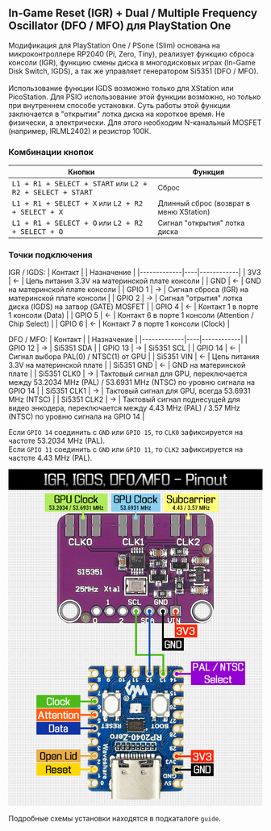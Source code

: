 ## In-Game Reset (IGR) + Dual / Multiple Frequency Oscillator (DFO / MFO) для PlayStation One
Модификация для PlayStation One / PSone (Slim) основана на микроконтроллере RP2040 (Pi, Zero, Tiny), реализует функцию сброса консоли (IGR), функцию смены диска в многодисковых играх (In-Game Disk Switch, IGDS), а так же управляет генератором Si5351 (DFO / MFO).<br><br>
Использование функции IGDS возможно только для XStation или PicoStation. Для PSIO использование этой функции возможно, но только при внутреннем способе установки. Суть работы этой функции заключается в "открытии" лотка диска на короткое время. Не физически, а электрически. Для этого необходим N-канальный MOSFET (например, IRLML2402) и резистор 100К.

### Комбинации кнопок
| Кнопки | Функция |
|--------|---------|
| <kbd>L1 + R1 + SELECT + START</kbd> или <kbd>L2 + R2 + SELECT + START</kbd> | Сброс |
| <kbd>L1 + R1 + SELECT + X</kbd> или <kbd>L2 + R2 + SELECT + X</kbd> | Длинный сброс (возврат в меню XStation) |
| <kbd>L1 + R1 + SELECT + O</kbd> или <kbd>L2 + R2 + SELECT + O</kbd> | Сигнал "открытия" лотка диска |

### Точки подключения
IGR / IGDS:
| Контакт     |    | Назначение |
|-------------|----|------------|
| 3V3         | <- | Цепь питания 3.3V на материнской плате консоли |
| GND         | <- | GND на материнской плате консоли |
| GPIO 1      | -> | Сигнал сброса (IGR) на материнской плате консоли |
| GPIO 2      | -> | Сигнал "отрытия" лотка диска (IGDS) на затвор (GATE) MOSFET |
| GPIO 4      | <- | Контакт 1 в порте 1 консоли (Data) |
| GPIO 5      | <- | Контакт 6 в порте 1 консоли (Attention / Chip Select) |
| GPIO 6      | <- | Контакт 7 в порте 1 консоли (Clock) |

DFO / MFO:
| Контакт     |    | Назначение |
|-------------|----|------------|
| GPIO 12     | -> | Si5351 SDA |
| GPIO 13     | -> | Si5351 SCL |
| GPIO 14     | <- | Cигнал выбора PAL(0) / NTSC(1) от GPU |
| Si5351 VIN  | <- | Цепь питания 3.3V на материнской плате |
| Si5351 GND  | <- | GND на материнской плате |
| Si5351 CLK0 | -> | Тактовый сигнал для GPU, переключается между 53.2034 MHz (PAL) / 53.6931 MHz (NTSC) по уровню сигнала на GPIO 14 |
| Si5351 CLK1 | -> | Тактовый сигнал для GPU, всегда 53.6931 MHz (NTSC) |
| Si5351 CLK2 | -> | Тактовый сигнал поднесущей для видео энкодера, переключается между 4.43 MHz (PAL) / 3.57 MHz (NTSC) по уровню сигнала на GPIO 14 |

Если `GPIO 14` соединить с `GND` или `GPIO 15`, то `CLK0` зафиксируется на частоте 53.2034 MHz (PAL).<br>
Если `GPIO 11` соединить с `GND` или `GPIO 11`, то `CLK2` зафиксируется на частоте 4.43 MHz (PAL).

<p align="center"><img src="/guide/pinout.png"/></p>

Подробные схемы установки находятся в подкаталоге `guide`.
